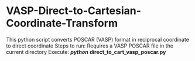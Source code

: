 # VASP-Direct-to-Cartesian-Coordinate-Transform
This python script converts POSCAR (VASP) format in reciprocal coordinate to direct coordinate 
Steps to run:
Requires a VASP POSCAR file in the current directory
Execute: **_python_** **direct_to_cart_vasp_poscar.py**
